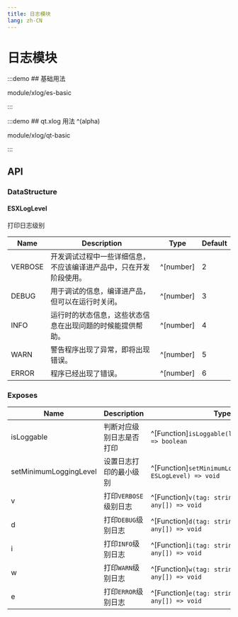 ```yaml
---
title: 日志模块
lang: zh-CN
---
```


# 日志模块

:::demo ## 基础用法

module/xlog/es-basic

:::

:::demo ## qt.xlog 用法 ^(alpha)

module/xlog/qt-basic

:::

## API

### DataStructure

#### ESXLogLevel

打印日志级别

| Name           | Description                | Type                          |   Default   |
| -------------- | ------------------| ----------------------------|---------|
| VERBOSE        | 开发调试过程中一些详细信息，不应该编译进产品中，只在开发阶段使用。  | ^[number]                      |   2    |
| DEBUG          | 用于调试的信息，编译进产品，但可以在运行时关闭。               | ^[number]                      |   3    |
| INFO           | 运行时的状态信息，这些状态信息在出现问题的时候能提供帮助。         | ^[number]                      |   4    |
| WARN           | 警告程序出现了异常，即将出现错误。                               | ^[number]                      |   5    |
| ERROR          | 程序已经出现了错误。                                         | ^[number]                      |   6    |

### Exposes

| Name                             | Description                 | Type                                           |
| -------------------------------- | --------------------------- | -----------------------------------------------|
| isLoggable                    | 判断对应级别日志是否打印     | ^[Function]`isLoggable(level: ESLogLevel) => boolean`   |
| setMinimumLoggingLevel         | 设置日志打印的最小级别      | ^[Function]`setMinimumLoggingLevel(level: ESLogLevel) => void`   |
| v                           | 打印`VERBOSE`级别日志      | ^[Function]`v(tag: string, ...args: any[]) => void`   |
| d                           | 打印`DEBUG`级别日志      | ^[Function]`d(tag: string, ...args: any[]) => void`   |
| i                           | 打印`INFO`级别日志      | ^[Function]`i(tag: string, ...args: any[]) => void`   |
| w                           | 打印`WARN`级别日志      | ^[Function]`w(tag: string, ...args: any[]) => void`   |
| e                           | 打印`ERROR`级别日志      | ^[Function]`e(tag: string, ...args: any[]) => void`   |


